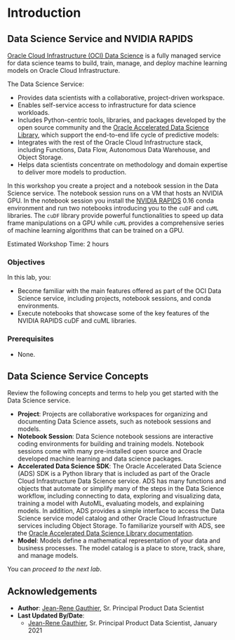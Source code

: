 # Introduction

## Data Science Service and NVIDIA RAPIDS

[Oracle Cloud Infrastructure (OCI) Data Science](https://docs.oracle.com/en-us/iaas/data-science/using/data-science.htm) is a fully managed service for data science teams to build, train, manage, and deploy machine learning models on Oracle Cloud Infrastructure.

The Data Science Service:
* Provides data scientists with a collaborative, project-driven workspace.
* Enables self-service access to infrastructure for data science workloads.
* Includes Python-centric tools, libraries, and packages developed by the open source community and the [Oracle Accelerated Data Science Library](https://docs.cloud.oracle.com/iaas/tools/ads-sdk/latest/index.html), which support the end-to-end life cycle of predictive models:
* Integrates with the rest of the Oracle Cloud Infrastructure stack, including Functions, Data Flow, Autonomous Data Warehouse, and Object Storage.
* Helps data scientists concentrate on methodology and domain expertise to deliver more models to production.

In this workshop you create a project and a notebook session in the Data Science service. The notebook session runs on a VM that hosts an NVIDIA GPU. In the notebook session
you install the [NVIDIA RAPIDS](https://rapids.ai/) 0.16 conda environment and run two notebooks introducing you to the `cuDF` and `cuML` libraries. The `cuDF` library provide powerful functionalities to
speed up data frame manipulations on a GPU while `cuML` provides a comprehensive series of machine learning algorithms that can be trained on a GPU.

Estimated Workshop Time: 2 hours

### Objectives
In this lab, you:
* Become familiar with the main features offered as part of the OCI Data Science service, including projects, notebook sessions, and conda environments.
* Execute notebooks that showcase some of the key features of the NVIDIA RAPIDS cuDF and cuML libraries.

### Prerequisites

* None.

## Data Science Service Concepts

Review the following concepts and terms to help you get started with the Data Science service.

* **Project**: Projects are collaborative workspaces for organizing and documenting Data Science assets, such as notebook sessions and models.
* **Notebook Session**: Data Science notebook sessions are interactive coding environments for building and training models. Notebook sessions come with many pre-installed open source and Oracle developed machine learning and data science packages.
* **Accelerated Data Science SDK**: The Oracle Accelerated Data Science (ADS) SDK is a Python library that is included as part of the Oracle Cloud Infrastructure Data Science service. ADS has many functions and objects that automate or simplify many of the steps in the Data Science workflow, including connecting to data, exploring and visualizing data, training a model with AutoML, evaluating models, and explaining models. In addition, ADS provides a simple interface to access the Data Science service model catalog and other Oracle Cloud Infrastructure services including Object Storage. To familiarize yourself with ADS, see the [Oracle Accelerated Data Science Library documentation](https://docs.cloud.oracle.com/iaas/tools/ads-sdk/latest/index.html).
* **Model**: Models define a mathematical representation of your data and business processes. The model catalog is a place to store, track, share, and manage models.

You can *proceed to the next lab*.

## Acknowledgements

* **Author**: [Jean-Rene Gauthier](https://www.linkedin.com/in/jr-gauthier/), Sr. Principal Product Data Scientist
* **Last Updated By/Date**:
    * [Jean-Rene Gauthier](https://www.linkedin.com/in/jr-gauthier/), Sr. Principal Product Data Scientist, January 2021


